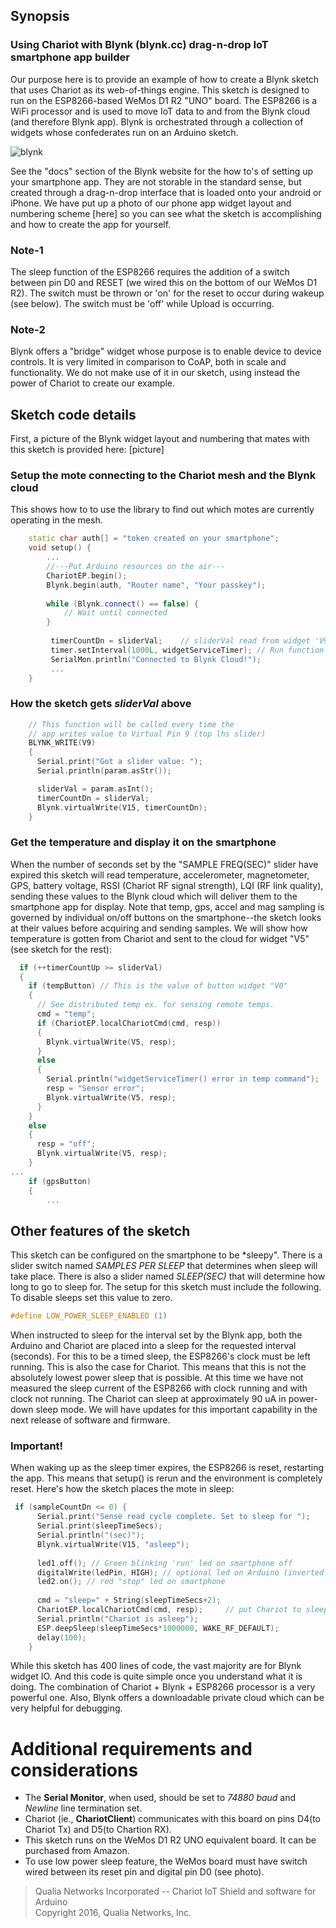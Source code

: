 ## Synopsis
### Using Chariot with Blynk (blynk.cc) drag-n-drop IoT smartphone app builder
Our purpose here is to provide an example of how to create a Blynk sketch that uses Chariot as its web-of-things engine. This sketch is designed to run on the ESP8266-based WeMos D1 R2 "UNO" board. The ESP8266 is a WiFi processor and is used to move IoT data to and from the Blynk cloud (and therefore Blynk app). Blynk is orchestrated through a collection of widgets whose confederates run on an Arduino sketch.

![blynk](https://static1.squarespace.com/static/5665efb6c647add60e3ed416/585571412994ca4821a326ac/58557185e58c62ffaa9a1a7a/1481996356605/Blynk-Chariot-screen-widget-layout.jpg?format=500w "Blynk app for Chariot mesh")

See the "docs" section of the Blynk website for the how to's of setting up your smartphone app. They are not storable in the standard sense, but created through a drag-n-drop interface that is loaded onto your android or iPhone. We have put up a photo of our phone app widget layout and numbering scheme [here] so you can see what the sketch is accomplishing and how to create the app for yourself.
### Note-1 ###
The sleep function of the ESP8266 requires the addition of a switch between pin D0 and RESET (we wired this on the bottom of our WeMos D1 R2). The switch must be thrown or 'on' for the reset to occur during wakeup (see below). The switch must be 'off' while Upload is occurring.
### Note-2 ###
Blynk offers a "bridge" widget whose purpose is to enable device to device controls. It is very limited in comparison to CoAP, both in scale and functionality. We do not make use of it in our sketch, using instead the power of Chariot to create our example.

## Sketch code details
First, a picture of the Blynk widget layout and numbering that mates with this sketch is provided here:
[picture]
 
### Setup the mote connecting to the Chariot mesh and the Blynk cloud ###
This shows how to to use the library to find out which motes are currently operating in the mesh.
```c++
    static char auth[] = "token created on your smartphone";
    void setup() {  
        ...
        //---Put Arduino resources on the air---
        ChariotEP.begin();
        Blynk.begin(auth, "Router name", "Your passkey");
      
        while (Blynk.connect() == false) {
            // Wait until connected
        }
    
         timerCountDn = sliderVal;    // sliderVal read from widget 'V9' setting on your smartphone
         timer.setInterval(1000L, widgetServiceTimer); // Run function every sec. 
         SerialMon.println("Connected to Blynk Cloud!");
         ...
    }
```
### How the sketch gets *sliderVal* above ###
```c++
    // This function will be called every time the
    // app writes value to Virtual Pin 9 (top lhs slider)
    BLYNK_WRITE(V9)
    {
      Serial.print("Got a slider value: ");
      Serial.println(param.asStr());

      sliderVal = param.asInt();
      timerCountDn = sliderVal;
      Blynk.virtualWrite(V15, timerCountDn);
    }
```
### Get the temperature and display it on the smartphone ###
When the number of seconds set by the "SAMPLE FREQ(SEC)" slider have expired this sketch will read temperature, accelerometer, magnetometer, GPS, battery voltage, RSSI (Chariot RF signal strength), LQI (RF link quality), sending these values to the Blynk cloud which will deliver them to the smartphone app for display. Note that temp, gps, accel and mag sampling is governed by individual on/off buttons on the smartphone--the sketch looks at their values before acquiring and sending samples. We will show how temperature is gotten from Chariot and sent to the cloud for widget "V5" (see sketch for the rest):
```c++
  if (++timerCountUp >= sliderVal) 
  {
    if (tempButton) // This is the value of button widget "V0"
    {
      // See distributed temp ex. for sensing remote temps.
      cmd = "temp";
      if (ChariotEP.localChariotCmd(cmd, resp)) 
      {
        Blynk.virtualWrite(V5, resp);
      } 
      else
      {
        Serial.println("widgetServiceTimer() error in temp command");
        resp = "Sensor error";
        Blynk.virtualWrite(V5, resp);
      }
    } 
    else
    {
      resp = "off";
      Blynk.virtualWrite(V5, resp);
    }
...
    if (gpsButton) 
    {
        ...
```

## Other features of the sketch ##
This sketch can be configured on the smartphone to be *sleepy". There is a slider switch named *SAMPLES PER SLEEP* that determines when sleep will take place. There is also a slider named *SLEEP(SEC)* that will determine how long to go to sleep for. The setup for this sketch must include the following. To disable sleeps set this value to zero.
```c++
#define LOW_POWER_SLEEP_ENABLED (1)
```
When instructed to sleep for the interval set by the Blynk app, both the Arduino and Chariot are placed into a sleep for the requested interval (seconds). For this to be a timed sleep, the ESP8266's clock must be left running. This is also the case for Chariot. This means that this is not the absolutely lowest power sleep that is possible. At this time we have not measured the sleep current of the ESP8266 with clock running and with clock not running. The Chariot can sleep at approximately 90 uA in power-down sleep mode. We will have updates for this important capability in the next release of software and firmware. 
### Important! ###
When waking up as the sleep timer expires, the ESP8266 is reset, restarting the app. This means that setup() is rerun and the environment is completely reset. Here's how the sketch places the mote in sleep:
```c++
 if (sampleCountDn <= 0) {
      Serial.print("Sense read cycle complete. Set to sleep for ");
      Serial.print(sleepTimeSecs);
      Serial.println("(sec)");
      Blynk.virtualWrite(V15, "asleep");
      
      led1.off(); // Green blinking 'run' led on smartphone off
      digitalWrite(ledPin, HIGH); // optional led on Arduino (inverted in this case)
      led2.on(); // red "stop" led on smartphone
      
      cmd = "sleep=" + String(sleepTimeSecs+2);
      ChariotEP.localChariotCmd(cmd, resp);     // put Chariot to sleep
      Serial.println("Chariot is asleep");
      ESP.deepSleep(sleepTimeSecs*1000000, WAKE_RF_DEFAULT);
      delay(100);
    }
```

While this sketch has 400 lines of code, the vast majority are for Blynk widget IO. And this code is quite simple once you understand what it is doing. The combination of Chariot + Blynk + ESP8266 processor is a very powerful one. Also, Blynk offers a downloadable private cloud which can be very helpful for debugging.

# Additional requirements and considerations
- The **Serial Monitor**, when used, should be set to *74880 baud* and *Newline* line termination set.
- Chariot (ie., **ChariotClient**) communicates with this board on pins D4(to Chariot Tx) and D5(to Chartion RX).
- This sketch runs on the WeMos D1 R2 UNO equivalent board. It can be purchased from Amazon. 
- To use low power sleep feature, the WeMos board must have switch wired between its reset pin and digital pin D0 (see photo).

> Qualia Networks Incorporated -- Chariot IoT Shield and software for Arduino              
> Copyright 2016, Qualia Networks, Inc.
